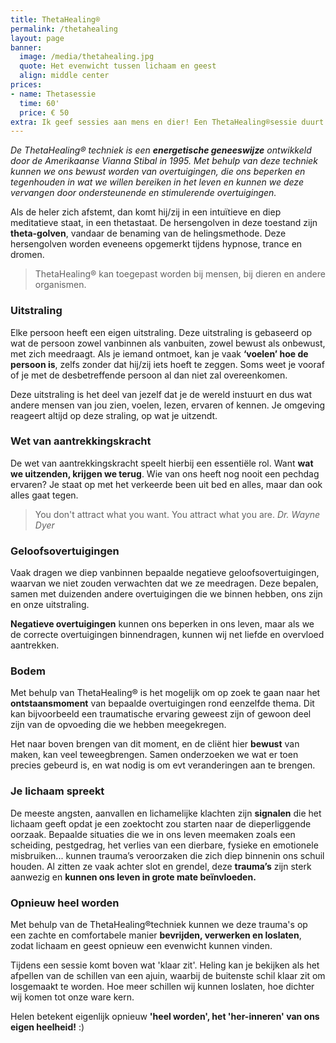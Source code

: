 ```yaml
---
title: ThetaHealing®
permalink: /thetahealing
layout: page
banner:
  image: /media/thetahealing.jpg
  quote: Het evenwicht tussen lichaam en geest
  align: middle center
prices:
- name: Thetasessie
  time: 60'
  price: € 50
extra: Ik geef sessies aan mens en dier! Een ThetaHealing®sessie duurt ongeveer 60'. Het is mogelijk dat dit uitloopt (zonder extra kosten).
---
```


_De ThetaHealing® techniek is een **energetische geneeswijze** ontwikkeld door de Amerikaanse Vianna Stibal in 1995.
Met behulp van deze techniek kunnen we ons bewust worden van overtuigingen, die ons beperken en tegenhouden in wat we willen bereiken in het leven en kunnen we deze vervangen door ondersteunende en stimulerende overtuigingen._

Als de heler zich afstemt, dan komt hij/zij in een intuïtieve en diep meditatieve staat, in een thetastaat. De hersengolven in deze toestand zijn **theta-golven**, vandaar de benaming van de helingsmethode. Deze hersengolven worden eveneens opgemerkt tijdens hypnose, trance en dromen.

> ThetaHealing® kan toegepast worden bij mensen, bij dieren en andere organismen.

### Uitstraling

Elke persoon heeft een eigen uitstraling. Deze uitstraling is gebaseerd op wat de persoon zowel vanbinnen als vanbuiten, zowel bewust als onbewust, met zich meedraagt. Als je iemand ontmoet, kan je vaak **‘voelen’ hoe de persoon is**, zelfs zonder dat hij/zij iets hoeft te zeggen. Soms weet je vooraf of je met de desbetreffende persoon al dan niet zal overeenkomen.

Deze uitstraling is het deel van jezelf dat je de wereld instuurt en dus wat andere mensen van jou zien, voelen, lezen, ervaren of kennen. Je omgeving reageert altijd op deze straling, op wat je uitzendt.

### Wet van aantrekkingskracht

De wet van aantrekkingskracht speelt hierbij een essentiële rol. Want **wat we uitzenden, krijgen we terug**.  Wie van ons heeft nog nooit een pechdag ervaren?  Je staat op met het verkeerde been uit bed en alles, maar dan ook alles gaat tegen.

> You don't attract what you want. You attract what you are.
> *Dr. Wayne Dyer*

### Geloofsovertuigingen

Vaak dragen we diep vanbinnen bepaalde negatieve geloofsovertuigingen, waarvan we niet zouden verwachten dat we ze meedragen. Deze bepalen, samen met duizenden andere overtuigingen die we binnen hebben, ons zijn en onze uitstraling.

**Negatieve overtuigingen** kunnen ons beperken in ons leven, maar als we de correcte overtuigingen binnendragen, kunnen wij net liefde en overvloed aantrekken.

### Bodem

Met behulp van ThetaHealing® is het mogelijk om op zoek te gaan naar het **ontstaansmoment** van bepaalde overtuigingen rond eenzelfde thema. Dit kan bijvoorbeeld een traumatische ervaring geweest zijn of gewoon deel zijn van de opvoeding die we hebben meegekregen.

Het naar boven brengen van dit moment, en de cliënt hier **bewust** van maken, kan veel teweegbrengen. Samen onderzoeken we wat er toen precies gebeurd is, en wat nodig is om evt veranderingen aan te brengen.

### Je lichaam spreekt

De meeste angsten, aanvallen en lichamelijke klachten zijn **signalen** die het lichaam geeft opdat je een zoektocht zou starten naar de dieperliggende oorzaak. Bepaalde situaties die we in ons leven meemaken zoals een scheiding, pestgedrag, het verlies van een dierbare, fysieke en emotionele misbruiken... kunnen trauma’s veroorzaken die zich diep binnenin ons schuil houden. Al zitten ze vaak achter slot en grendel, deze **trauma’s** zijn sterk aanwezig en **kunnen ons leven in grote mate beïnvloeden.**

### Opnieuw heel worden

Met behulp van de ThetaHealing®techniek kunnen we deze trauma's op een zachte en comfortabele manier **bevrijden, verwerken en loslaten**, zodat lichaam en geest opnieuw een evenwicht kunnen vinden.

Tijdens een sessie komt boven wat 'klaar zit'. Heling kan je bekijken als het afpellen van de schillen van een ajuin, waarbij de buitenste schil klaar zit om losgemaakt te worden. Hoe meer schillen wij kunnen loslaten, hoe dichter wij komen tot onze ware kern.

Helen betekent eigenlijk opnieuw **'heel worden', het 'her-inneren' van ons eigen heelheid!** :)
